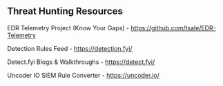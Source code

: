 ## Threat Hunting Resources

EDR Telemetry Project (Know Your Gaps) - https://github.com/tsale/EDR-Telemetry

Detection Rules Feed - https://detection.fyi/

Detect.fyi Blogs & Walkthroughs - https://detect.fyi/

Uncoder IO SIEM Rule Converter - https://uncoder.io/
